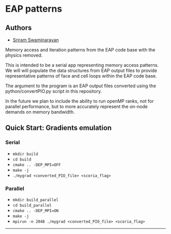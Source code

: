 # EAP patterns
## Authors
- [Sriram Swaminarayan](mailto:sriram@lanl.gov)

Memory access and iteration patterns from the EAP code base with the physics removed.

This is intended to be a serial app representing memory access
patterns.  We will  will populate the data structures from EAP output files
to provide representative patterns of face and cell loops within the
EAP code base.

The argument to the program is an EAP output files converted
using the python/convertPIO.py script in this repository.  

In the future we plan to include the ability to run openMP
ranks, not for parallel performance, but to more accurately represent
the on-node demands on memory bandwidth. 

## Quick Start: Gradients emulation
### Serial
- `mkdir build`
- `cd build`
- `cmake .. -DEP_MPI=OFF`
- `make -j`
- `./mygrad <converted_PIO_file> <scoria_flag>`

### Parallel
- `mkdir build_parallel`
- `cd build_parallel`
- `cmake .. -DEP_MPI=ON`
- `make -j`
- `mpirun -n 2048 ./mygrad <converted_PIO_file> <scoria_flag>`

 
***



